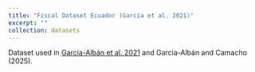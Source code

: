 ```yaml
---
title: "Fiscal Dataset Ecuador (García et al. 2021)"
excerpt: ""
collection: datasets
---
```


Dataset used in [García-Albán et al. 2021](https://enexfg.github.io/research/2021-08-01-paper-title-number-2) and García-Albán and Camacho (2025). 

